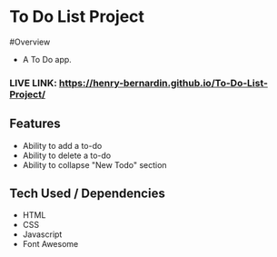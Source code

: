 # To Do List Project 
 
#Overview
- A To Do app. 

### LIVE LINK: https://henry-bernardin.github.io/To-Do-List-Project/

## Features 

- Ability to add a to-do 
- Ability to delete a to-do
- Ability to collapse "New Todo" section


## Tech Used / Dependencies

- HTML
- CSS
- Javascript
- Font Awesome 
